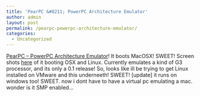 ```yaml
---
title: 'PearPC &#8211; PowerPC Architecture Emulator'
author: admin
layout: post
permalink: /pearpc-powerpc-architecture-emulator/
categories:
  - Uncategorized
---
```

[PearPC &#8211; PowerPC Architecture Emulator][1]! It boots MacOSX! SWEET! Screen shots [here][2] of it booting OSX and Linux. Currently emulates a kind of G3 processor, and its only a 0.1 release! So, looks like ill be trying to get Linux installed on VMware and this underneeth! SWEET! [update] it runs on windows too! SWEET. now i dont have to have a virtual pc emulating a mac. wonder is it SMP enabled&#8230;

 [1]: http://pearpc.sourceforge.net/
 [2]: http://pearpc.sourceforge.net/screenshots.html
